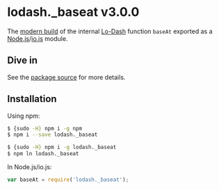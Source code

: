 # lodash._baseat v3.0.0

The [modern build](https://github.com/lodash/lodash/wiki/Build-Differences) of the internal [Lo-Dash](https://lodash.com/) function `baseAt` exported as a [Node.js](http://nodejs.org/)/[io.js](https://iojs.org/) module.

## Dive in

See the [package source](https://github.com/lodash/lodash/blob/3.0.0-npm-packages/lodash._baseat/index.js) for more details.

## Installation

Using npm:

```bash
$ {sudo -H} npm i -g npm
$ npm i --save lodash._baseat

$ {sudo -H} npm i -g lodash._baseat
$ npm ln lodash._baseat
```

In Node.js/io.js:

```js
var baseAt = require('lodash._baseat');
```
